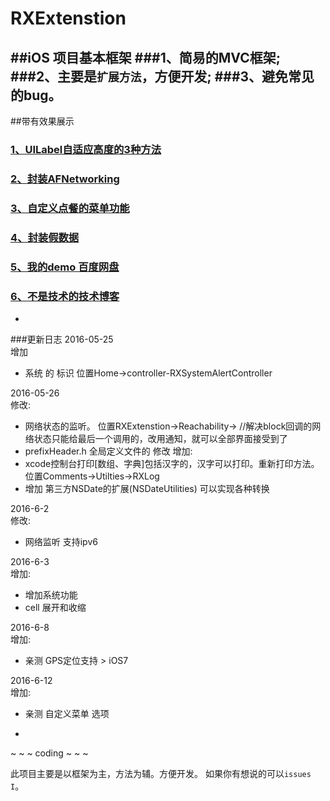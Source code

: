 # RXExtenstion
##iOS 项目基本框架
###1、简易的MVC框架;
###2、主要是`扩展方法`，方便开发;
###3、避免常见的bug。
-
##带有效果展示
### [1、UILabel自适应高度的3种方法](https://github.com/srxboys/RXExtenstion/blob/master/srxboys/label/UILabel3type.md) 

### [2、](http://weibo.com/1759864273/Dxsiixb4M?from=page_1005051759864273_profile&wvr=6&mod=weibotime&type=comment#_rnd1465802552136)[封装AFNetworking](http://blog.csdn.net/srxboys/article/details/50774553)

### [3、自定义点餐的菜单功能](https://github.com/srxboys/RXExtenstion/blob/master/srxboys/Menu/menu.md)

### [4、封装假数据](https://github.com/srxboys/RXExtenstion/tree/master/srxboys/falseData/falseData.md)

### [5、我的demo 百度网盘](http://pan.baidu.com/s/1hqH9ZNI) 

### [6、不是技术的技术博客](https://weibo.com/srxboys)
-
###更新日志
2016-05-25  
增加
* 系统 的 标识 位置Home->controller-RXSystemAlertController

2016-05-26  
修改: 
* 网络状态的监听。  位置RXExtenstion->Reachability-> 
  //解决block回调的网络状态只能给最后一个调用的，改用通知，就可以全部界面接受到了  
* prefixHeader.h 全局定义文件的 修改
增加:
* xcode控制台打印[数组、字典]包括汉字的，汉字可以打印。重新打印方法。 位置Comments->Utilties->RXLog
* 增加 第三方NSDate的扩展(NSDateUtilities)  可以实现各种转换

2016-6-2  
修改: 
* 网络监听 支持ipv6

2016-6-3   
增加:   
* 增加系统功能 
* cell 展开和收缩  

2016-6-8    
增加:
* 亲测 GPS定位支持 > iOS7

2016-6-12    
增加: 
* 亲测 自定义菜单 选项

-

~ ~ ~  coding ~ ~ ~ 

此项目主要是以框架为主，方法为辅。方便开发。 
如果你有想说的可以`issues I`。
